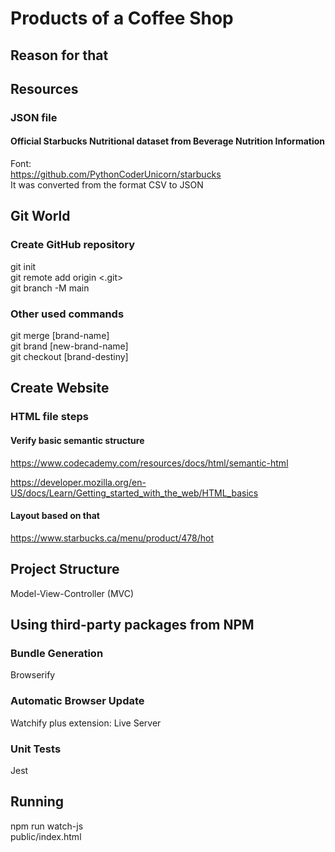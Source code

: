 # Products of a Coffee Shop

## Reason for that

## Resources

### JSON file
#### Official Starbucks Nutritional dataset from Beverage Nutrition Information
Font:  
https://github.com/PythonCoderUnicorn/starbucks  
It was converted from the format CSV to JSON  

## Git World
### Create GitHub repository
git init  
git remote add origin <.git>  
git branch -M main  
### Other used commands 
git merge [brand-name]  
git brand [new-brand-name]  
git checkout [brand-destiny]  

## Create Website

### HTML file steps

#### Verify basic semantic structure  
https://www.codecademy.com/resources/docs/html/semantic-html

https://developer.mozilla.org/en-US/docs/Learn/Getting_started_with_the_web/HTML_basics

#### Layout based on that
https://www.starbucks.ca/menu/product/478/hot

## Project Structure
Model-View-Controller (MVC)

## Using third-party packages from NPM

### Bundle Generation
Browserify  

### Automatic Browser Update
Watchify plus extension: Live Server  

### Unit Tests
Jest  

## Running

npm run watch-js  
public/index.html





